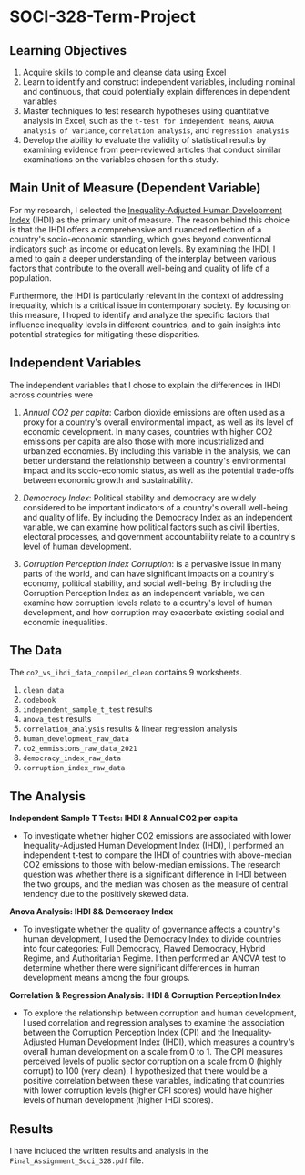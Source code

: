 # SOCI-328-Term-Project

## Learning Objectives
1. Acquire skills to compile and cleanse data using Excel
2. Learn to identify and construct independent variables, including nominal and continuous, that could potentially explain differences in dependent variables
3. Master techniques to test research hypotheses using quantitative analysis in Excel, such as the `t-test for independent means`, `ANOVA analysis of variance`, `correlation analysis`, and `regression analysis`
4. Develop the ability to evaluate the validity of statistical results by examining evidence from peer-reviewed articles that conduct similar examinations on the variables chosen for this study.


## Main Unit of Measure (Dependent Variable)

For my research, I selected the [Inequality-Adjusted Human Development Index](https://hdr.undp.org/inequality-adjusted-human-development-index#/indicies/IHDI) (IHDI) as the primary unit of measure. The reason behind this choice is that the IHDI offers a comprehensive and nuanced reflection of a country's socio-economic standing, which goes beyond conventional indicators such as income or education levels. By examining the IHDI, I aimed to gain a deeper understanding of the interplay between various factors that contribute to the overall well-being and quality of life of a population.

Furthermore, the IHDI is particularly relevant in the context of addressing inequality, which is a critical issue in contemporary society. By focusing on this measure, I hoped to identify and analyze the specific factors that influence inequality levels in different countries, and to gain insights into potential strategies for mitigating these disparities.

## Independent Variables

The independent variables that I chose to explain the differences in IHDI across countries were
1. *Annual CO2 per capita*:  Carbon dioxide emissions are often used as a proxy for a country's overall environmental impact, as well as its level of economic development. In many cases, countries with higher CO2 emissions per capita are also those with more industrialized and urbanized economies. By including this variable in the analysis, we can better understand the relationship between a country's environmental impact and its socio-economic status, as well as the potential trade-offs between economic growth and sustainability.

2. *Democracy Index*: Political stability and democracy are widely considered to be important indicators of a country's overall well-being and quality of life. By including the Democracy Index as an independent variable, we can examine how political factors such as civil liberties, electoral processes, and government accountability relate to a country's level of human development. 

3. *Corruption Perception Index Corruption*: is a pervasive issue in many parts of the world, and can have significant impacts on a country's economy, political stability, and social well-being. By including the Corruption Perception Index as an independent variable, we can examine how corruption levels relate to a country's level of human development, and how corruption may exacerbate existing social and economic inequalities.


## The Data

The `co2_vs_ihdi_data_compiled_clean` contains 9 worksheets. 
1. `clean data`
2. `codebook`
3. `independent_sample_t_test` results
4. `anova_test` results
5. `correlation_analysis` results & linear regression analysis
6. `human_development_raw_data`
7. `co2_emmissions_raw_data_2021`
8. `democracy_index_raw_data`
9. `corruption_index_raw_data`


## The Analysis 

**Independent Sample T Tests: IHDI & Annual CO2 per capita**
- To investigate whether higher CO2 emissions are associated with lower Inequality-Adjusted Human Development Index (IHDI), I performed an independent t-test to compare the IHDI of countries with above-median CO2 emissions to those with below-median emissions. The research question was whether there is a significant difference in IHDI between the two groups, and the median was chosen as the measure of central tendency due to the positively skewed data.

**Anova Analysis: IHDI && Democracy Index**
- To investigate whether the quality of governance affects a country's human development, I used the Democracy Index to divide countries into four categories: Full Democracy, Flawed Democracy, Hybrid Regime, and Authoritarian Regime. I then performed an ANOVA test to determine whether there were significant differences in human development means among the four groups.

**Correlation & Regression Analysis: IHDI & Corruption Perception Index**
- To explore the relationship between corruption and human development, I used correlation and regression analyses to examine the association between the Corruption Perception Index (CPI) and the Inequality-Adjusted Human Development Index (IHDI), which measures a country's overall human development on a scale from 0 to 1. The CPI measures perceived levels of public sector corruption on a scale from 0 (highly corrupt) to 100 (very clean). I hypothesized that there would be a positive correlation between these variables, indicating that countries with lower corruption levels (higher CPI scores) would have higher levels of human development (higher IHDI scores).

## Results 

 I have included the written results and analysis in the `Final_Assignment_Soci_328.pdf` file.


